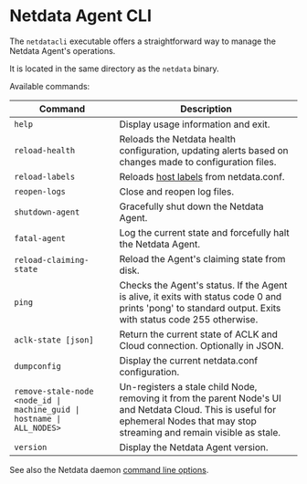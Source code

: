 # Netdata Agent CLI

The `netdatacli` executable offers a straightforward way to manage the Netdata Agent's operations.

It is located in the same directory as the `netdata` binary.

Available commands:

| Command                                                                | Description                                                                                                                                                                      |
|------------------------------------------------------------------------|----------------------------------------------------------------------------------------------------------------------------------------------------------------------------------|
| `help`                                                                 | Display usage information and exit.                                                                                                                                              |
| `reload-health`                                                        | Reloads the Netdata health configuration, updating alerts based on changes made to configuration files.                                                                          |
| `reload-labels`                                                        | Reloads [host labels](/docs/netdata-agent/configuration/organize-systems-metrics-and-alerts.md#custom-labels) from netdata.conf.                                                 |
| `reopen-logs`                                                          | Close and reopen log files.                                                                                                                                                      |
| `shutdown-agent`                                                       | Gracefully shut down the Netdata Agent.                                                                                                                                          |
| `fatal-agent`                                                          | Log the current state and forcefully halt the Netdata Agent.                                                                                                                     |
| `reload-claiming-state`                                                | Reload the Agent's claiming state from disk.                                                                                                                                     |
| `ping`                                                                 | Checks the Agent's status. If the Agent is alive, it exits with status code 0 and prints 'pong' to standard output. Exits with status code 255 otherwise.                        |
| `aclk-state [json]`                                                    | Return the current state of ACLK and Cloud connection. Optionally in JSON.                                                                                                       |
| `dumpconfig`                                                           | Display the current netdata.conf configuration.                                                                                                                                  |
| `remove-stale-node <node_id \| machine_guid \| hostname \| ALL_NODES>` | Un-registers a stale child Node, removing it from the parent Node's UI and Netdata Cloud. This is useful for ephemeral Nodes that may stop streaming and remain visible as stale. |
| `version`                                                              | Display the Netdata Agent version.                                                                                                                                               |

See also the Netdata daemon [command line options](/src/daemon/README.md#command-line-options).
